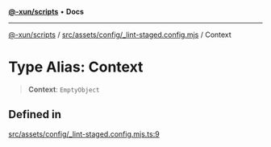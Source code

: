[**@-xun/scripts**](../../../../../README.md) • **Docs**

***

[@-xun/scripts](../../../../../README.md) / [src/assets/config/\_lint-staged.config.mjs](../README.md) / Context

# Type Alias: Context

> **Context**: `EmptyObject`

## Defined in

[src/assets/config/\_lint-staged.config.mjs.ts:9](https://github.com/Xunnamius/xscripts/blob/dc527d1504edcd9b99add252bcfe23abb9ef9d78/src/assets/config/_lint-staged.config.mjs.ts#L9)
